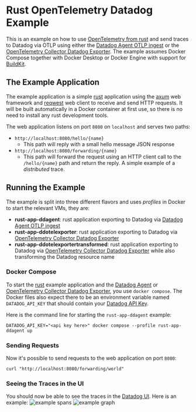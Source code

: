 # Rust OpenTelemetry Datadog Example

This is an example on how to use [OpenTelemetry from rust][1] and send traces to Datadog via OTLP using either the [Datadog Agent OTLP ingest][2] or the [OpenTelemetry Collector Datadog Exporter][3]. The example assumes Docker Compose together with Docker Desktop or Docker Engine with support for [BuildKit][4].

## The Example Application

The example application is a simple [rust][4] application using the [axum][5] web framework and [reqwest][6] web client to receive and send HTTP requests. It will be built automatically in a Docker container at first use, so there is no need to install any rust development tools.

The web application listens on port `8080` on `localhost` and serves two paths:

- `http://localhost:8080/hello/{name}`
  - This path will reply with a small hello message JSON response
- `http://localhost:8080/forwarding/{name}`
  - This path will forward the request using an HTTP client call to the `/hello/{name}` path and return the reply. A simple example of a _distributed_ trace.

## Running the Example

The example is split into three different flavors and uses _profiles_ in Docker to start the relevant VMs, they are:

- **rust-app-ddagent**: rust application exporting to Datadog via [Datadog Agent OTLP ingest][2]
- **rust-app-ddotelexporter**: rust application exporting to Datadog via [OpenTelemetry Collector Datadog Exporter][3]
- **rust-app-ddotelexportertransformed**: rust application exporting to Datadog via [OpenTelemetry Collector Datadog Exporter][3] while also transforming the Datadog resource name

### Docker Compose

To start the [rust][4] example application and the [Datadog Agent][2] or [OpenTelemetry Collector Datadog Exporter][3], you use `docker compose`. The Docker files also expect there to be an environment variable named `DATADOG_API_KEY` that should contain your [Datadog API Key][7].

Here is the command line for starting the `rust-app-ddagent` example:

```shell
DATADOG_API_KEY="<api key here>" docker compose --profile rust-app-ddagent up
```

### Sending Requests

Now it's possible to send requests to the web application on port `8080`:

```shell
curl "http://localhost:8080/forwarding/world"
```

### Seeing the Traces in the UI

You should now be able to see the traces in the [Datadog UI][8]. Here is an example:
![example spans](https://github.com/user-attachments/assets/68550670-5e3a-4bf0-8fe3-587c44add166)
![example graph](https://github.com/user-attachments/assets/f922674f-67e1-4a15-b1df-688ef7295e08)


[1]: https://opentelemetry.io/docs/languages/rust/
[2]: https://docs.datadoghq.com/opentelemetry/interoperability/otlp_ingest_in_the_agent/
[3]: https://docs.datadoghq.com/opentelemetry/collector_exporter/
[4]: https://www.rust-lang.org/
[5]: https://github.com/tokio-rs/axum?tab=readme-ov-file#axum
[6]: https://github.com/seanmonstar/reqwest?tab=readme-ov-file#reqwest
[7]: https://docs.datadoghq.com/account_management/api-app-keys/
[8]: https://app.datadoghq.com/apm/traces?query=env%3Adev&sort=time&spanType=all&storage=hot&view=spans&paused=false
